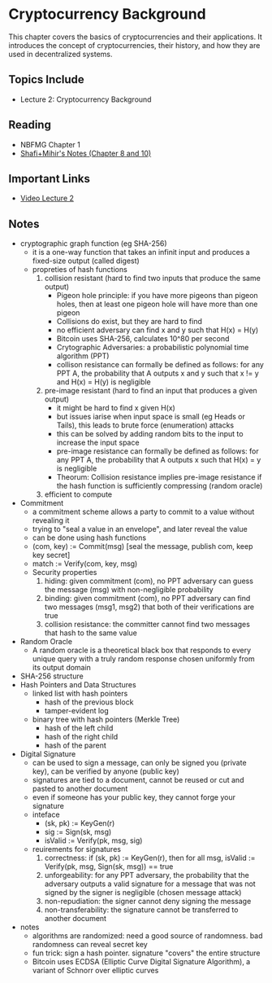 # Cryptocurrency Background

This chapter covers the basics of cryptocurrencies and their applications. It introduces the concept of cryptocurrencies, their history, and how they are used in decentralized systems.

## Topics Include

- Lecture 2: Cryptocurrency Background

## Reading

- NBFMG Chapter 1
- [Shafi+Mihir's Notes (Chapter 8 and 10)](https://cseweb.ucsd.edu/~mihir/papers/gb.pdf)

## Important Links

- [Video Lecture 2](https://youtu.be/FS0wrv77GYo)

## Notes

- cryptographic graph function (eg SHA-256)
  - it is a one-way function that takes an infinit input and produces a fixed-size output (called digest)
  - propreties of hash functions
    1. collision resistant (hard to find two inputs that produce the same output)
       - Pigeon hole principle: if you have more pigeons than pigeon holes, then at least one pigeon hole will have more than one pigeon
       - Collisions do exist, but they are hard to find
       - no efficient adversary can find x and y such that H(x) = H(y)
       - Bitcoin uses SHA-256, calculates 10^80 per second
       - Crytographic Adversaries: a probabilistic polynomial time algorithm (PPT)
       - collison resistance can formally be defined as follows: for any PPT A, the probability that A outputs x and y such that x != y and H(x) = H(y) is negligible
    2. pre-image resistant (hard to find an input that produces a given output)
       - it might be hard to find x given H(x)
       - but issues iarise when input space is small (eg Heads or Tails), this leads to brute force (enumeration) attacks
       - this can be solved by adding random bits to the input to increase the input space
       - pre-image resistance can formally be defined as follows: for any PPT A, the probability that A outputs x such that H(x) = y is negligible
       - Theorum: Collision resistance implies pre-image resistance if the hash function is sufficiently compressing (random oracle)
    3. efficient to compute
- Commitment
  - a commitment scheme allows a party to commit to a value without revealing it
  - trying to "seal a value in an envelope", and later reveal the value
  - can be done using hash functions
  - (com, key) := Commit(msg) [seal the message, publish com, keep key secret]
  - match := Verify(com, key, msg)
  - Security properties
    1. hiding: given commitment (com), no PPT adversary can guess the message (msg) with non-negligible probability
    2. binding: given commitment (com), no PPT adversary can find two messages (msg1, msg2) that both of their verifications are true
    3. collision resistance: the committer cannot find two messages that hash to the same value
- Random Oracle
  - A random oracle is a theoretical black box that responds to every unique query with a truly random response chosen uniformly from its output domain
- SHA-256 structure
- Hash Pointers and Data Structures
  - linked list with hash pointers
    - hash of the previous block
    - tamper-evident log
  - binary tree with hash pointers (Merkle Tree)
    - hash of the left child
    - hash of the right child
    - hash of the parent
- Digital Signature
  - can be used to sign a message, can only be signed you (private key), can be verified by anyone (public key)
  - signatures are tied to a document, cannot be reused or cut and pasted to another document
  - even if someone has your public key, they cannot forge your signature
  - inteface
    - (sk, pk) := KeyGen(r)
    - sig := Sign(sk, msg)
    - isValid := Verify(pk, msg, sig)
  - reuirements for signatures
    1. correctness: if (sk, pk) := KeyGen(r), then for all msg, isValid := Verify(pk, msg, Sign(sk, msg)) == true
    2. unforgeability: for any PPT adversary, the probability that the adversary outputs a valid signature for a message that was not signed by the signer is negligible (chosen message attack)
    3. non-repudiation: the signer cannot deny signing the message
    4. non-transferability: the signature cannot be transferred to another document
- notes
  - algorithms are randomized: need a good source of randomness. bad randomness can reveal secret key
  - fun trick: sign a hash pointer. signature "covers" the entire structure
  - Bitcoin uses ECDSA (Elliptic Curve Digital Signature Algorithm), a variant of Schnorr over elliptic curves

